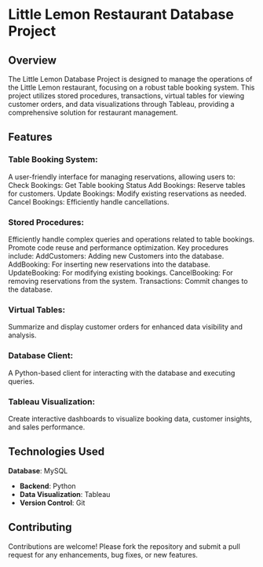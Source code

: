 # Little Lemon Restaurant Database Project

## Overview
The Little Lemon Database Project is designed to manage the operations of the Little Lemon restaurant, focusing on a robust table booking system. This project utilizes stored procedures, transactions, virtual tables for viewing customer orders, and data visualizations through Tableau, providing a comprehensive solution for restaurant management.

## Features
### Table Booking System: 
A user-friendly interface for managing reservations, allowing users to:
Check Bookings: Get Table booking Status
Add Bookings: Reserve tables for customers.
Update Bookings: Modify existing reservations as needed.
Cancel Bookings: Efficiently handle cancellations.
### Stored Procedures:
Efficiently handle complex queries and operations related to table bookings.
Promote code reuse and performance optimization.
Key procedures include:
AddCustomers: Adding new Customers into the database.
AddBooking: For inserting new reservations into the database.
UpdateBooking: For modifying existing bookings.
CancelBooking: For removing reservations from the system.
Transactions: Commit changes to the database.

### Virtual Tables: 
Summarize and display customer orders for enhanced data visibility and analysis.

### Database Client: 
A Python-based client for interacting with the database and executing queries.

### Tableau Visualization: 
Create interactive dashboards to visualize booking data, customer insights, and sales performance.

## Technologies Used
**Database**: MySQL
- **Backend**: Python
- **Data Visualization**: Tableau
- **Version Control**: Git

## Contributing
Contributions are welcome! Please fork the repository and submit a pull request for any enhancements, bug fixes, or new features.
